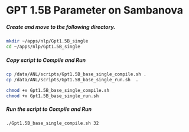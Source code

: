 # GPT 1.5B Parameter on Sambanova

##### Create and move to the following directory.

```bash
mkdir ~/apps/nlp/Gpt1.5B_single
cd ~/apps/nlp/Gpt1.5B_single
```

##### Copy script to Compile and Run

```bash
cp /data/ANL/scripts/Gpt1.5B_base_single_compile.sh .
cp /data/ANL/scripts/Gpt1.5B_base_single_run.sh  .

chmod +x Gpt1.5B_base_single_compile.sh
chmod +x Gpt1.5B_base_single_run.sh
```

##### Run the script to Compile and Run

```bash
./Gpt1.5B_base_single_compile.sh 32
```
